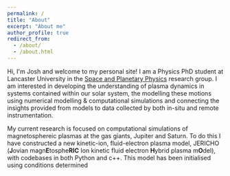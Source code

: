 ```yaml
---
permalink: /
title: "About"
excerpt: "About me"
author_profile: true
redirect_from:
  - /about/
  - /about.html
---
```


Hi, I'm Josh and welcome to my personal site! I am a Physics PhD student at Lancaster University in the [Space and Planetary Physics](https://www.lancaster.ac.uk/physics/research/astrophysics/space-and-planetary-physics/) research group. I am interested in developing the understanding of plasma dynamics in systems contained within our solar system, the modelling these motions using numerical modelling & computational simulations and connecting the insights provided from models to data collected by both in-situ and remote instrumentation.     


My current research is focused on computational simulations of magnetosphereic plasmas at the gas giants, Jupiter and Saturn. To do this I have constructed a new kinetic-ion, fluid-electron plasma model, JERICHO (**J**ovian magn**E**tosphe**RIC** Ion kinetic fluid electron **H**ybrid plasma m**O**del), with codebases in both Python and c++. This model has been initialised using conditions determined  
